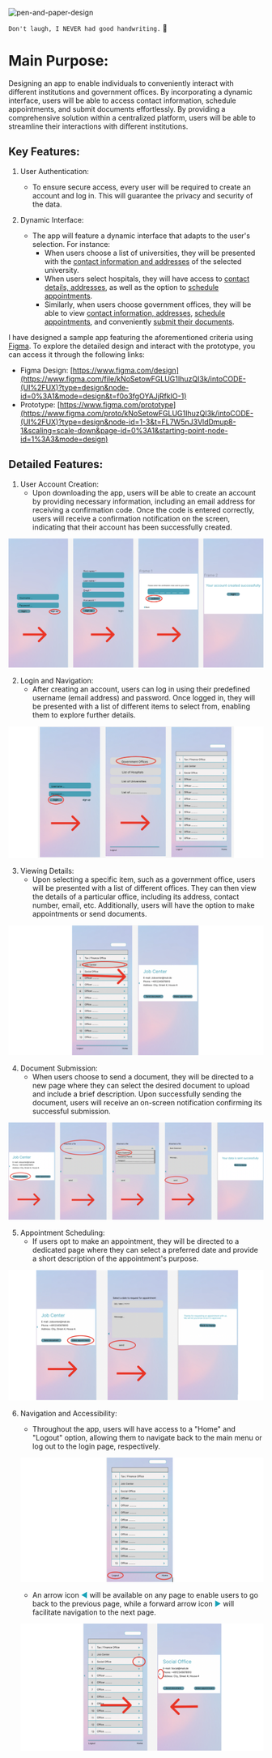 ![pen-and-paper-design](img/pen-and-paper-design.png)

`Don't laugh, I NEVER had good handwriting.` :rofl:


# Main Purpose:
Designing an app to enable individuals to conveniently interact with different institutions and government offices. By incorporating a dynamic interface, users will be able to access contact information, schedule appointments, and submit documents effortlessly. By providing a comprehensive solution within a centralized platform, users will be able to streamline their interactions with different institutions.

## Key Features:

1. User Authentication:
   - To ensure secure access, every user will be required to create an account and log in. This will guarantee the privacy and security of the data.

2. Dynamic Interface:
   - The app will feature a dynamic interface that adapts to the user's selection. For instance:
     - When users choose a list of universities, they will be presented with the <u>contact information and addresses</u> of the selected university.
     - When users select hospitals, they will have access to <u>contact details, addresses</u>, as well as the option to <u>schedule appointments</u>.
     - Similarly, when users choose government offices, they will be able to view <u>contact information, addresses</u>, <u>schedule appointments</u>, and conveniently <u>submit their documents</u>.


I have designed a sample app featuring the aforementioned criteria using [Figma](https://www.figma.com/). To explore the detailed design and interact with the prototype, you can access it through the following links:

- Figma Design: [https://www.figma.com/design](https://www.figma.com/file/kNoSetowFGLUG1IhuzQI3k/intoCODE-(UI%2FUX)?type=design&node-id=0%3A1&mode=design&t=f0o3fgOYAJjRfkIO-1)
- Prototype: [https://www.figma.com/prototype](https://www.figma.com/proto/kNoSetowFGLUG1IhuzQI3k/intoCODE-(UI%2FUX)?type=design&node-id=1-3&t=FL7W5nJ3VldDmup8-1&scaling=scale-down&page-id=0%3A1&starting-point-node-id=1%3A3&mode=design)


## Detailed Features:

1. User Account Creation:
   - Upon downloading the app, users will be able to create an account by providing necessary information, including an email address for receiving a confirmation code. Once the code is entered correctly, users will receive a confirmation notification on the screen, indicating that their account has been successfully created.

![image_01](img/image_01.png)

2. Login and Navigation:
   - After creating an account, users can log in using their predefined username (email address) and password. Once logged in, they will be presented with a list of different items to select from, enabling them to explore further details.

![image_02](img/image_02.png)   

3. Viewing Details:
   - Upon selecting a specific item, such as a government office, users will be presented with a list of different offices. They can then view the details of a particular office, including its address, contact number, email, etc. Additionally, users will have the option to make appointments or send documents.

![image_03](img/image_03.png)

4. Document Submission:
   - When users choose to send a document, they will be directed to a new page where they can select the desired document to upload and include a brief description. Upon successfully sending the document, users will receive an on-screen notification confirming its successful submission.

![image_04](img/image_04.png)

5. Appointment Scheduling:
   - If users opt to make an appointment, they will be directed to a dedicated page where they can select a preferred date and provide a short description of the appointment's purpose.

![image_05](img/image_05.png)

6. Navigation and Accessibility:
   - Throughout the app, users will have access to a "Home" and "Logout" option, allowing them to navigate back to the main menu or log out to the login page, respectively.
   
   ![image_06](img/image_06.png)

   - An arrow icon <span style="color: #17A2B8;">&#9664;</span> will be available on any page to enable users to go back to the previous page, while a forward arrow icon <span style="color: #17A2B8;">&#9654;</span>
 will facilitate navigation to the next page.

   ![image_07](img/image_07.png)

